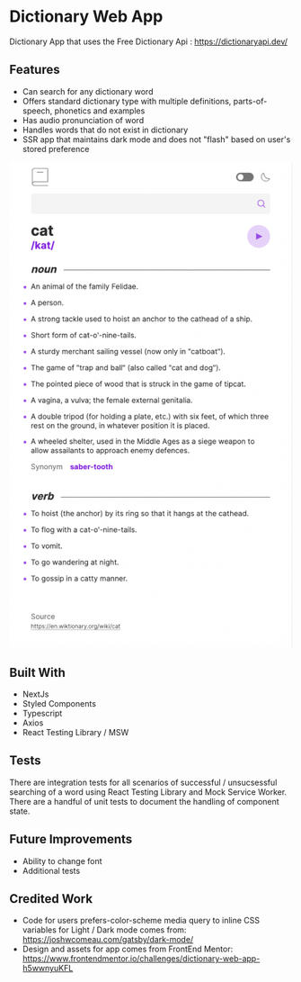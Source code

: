 # Dictionary Web App

Dictionary App that uses the Free Dictionary Api : https://dictionaryapi.dev/

## Features

- Can search for any dictionary word
- Offers standard dictionary type with multiple definitions, parts-of-speech, phonetics and examples
- Has audio pronunciation of word
- Handles words that do not exist in dictionary
- SSR app that maintains dark mode and does not "flash" based on user's stored preference

![Screenshot](screenshot.png)

## Built With

- NextJs
- Styled Components
- Typescript
- Axios
- React Testing Library / MSW

## Tests

There are integration tests for all scenarios of successful / unsucsessful searching of a word using React Testing Library and Mock Service Worker. There are a handful of unit tests to document the handling of component state.

## Future Improvements

- Ability to change font
- Additional tests

## Credited Work

- Code for users prefers-color-scheme media query to inline CSS variables for Light / Dark mode comes from: https://joshwcomeau.com/gatsby/dark-mode/
- Design and assets for app comes from FrontEnd Mentor: https://www.frontendmentor.io/challenges/dictionary-web-app-h5wwnyuKFL
